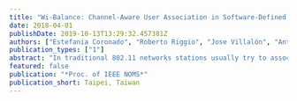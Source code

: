 ```yaml
---
title: "Wi-Balance: Channel-Aware User Association in Software-Defined Wi-Fi Networks"
date: 2018-04-01
publishDate: 2019-10-13T13:29:32.457381Z
authors: ["Estefania Coronado", "Roberto Riggio", "Jose Villalón", "Antonio Garrido"]
publication_types: ["1"]
abstract: "In traditional 802.11 networks stations usually try to associate to the AP with the highest signal strength. However, especially in case of very dense deployments, this may lead to uneven wireless clients distribution, and thus to poor network performances. Software Defined Networking (SDN) has recently emerged as a novel approach for network control and management. In this paper we present Wi–Balance, a novel SDN–based solution for joint user association and channel assignment in Wi–Fi networks. An experimental evaluation in a real–world testbed showed that Wi–Balance outperforms the RSSI–based user association schemes in terms of throughput and channel utilization by up to 25% and 30%, respectively. We release the entire implementation including the controller and the data–path under a permissive license for academic use."
featured: false
publication: "*Proc. of IEEE NOMS*"
publication_short: Taipei, Taiwan
---
```


